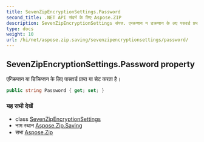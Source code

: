 ```yaml
---
title: SevenZipEncryptionSettings.Password
second_title: .NET API संदर्भ के लिए Aspose.ZIP
description: SevenZipEncryptionSettings संपत्त. एन्क्रप्शन य डक्रप्शन के लए पसवर्ड प्रप्त य सेट करत है
type: docs
weight: 10
url: /hi/net/aspose.zip.saving/sevenzipencryptionsettings/password/
---
```

## SevenZipEncryptionSettings.Password property

एन्क्रिप्शन या डिक्रिप्शन के लिए पासवर्ड प्राप्त या सेट करता है।

```csharp
public string Password { get; set; }
```

### यह सभी देखें

* class [SevenZipEncryptionSettings](../)
* नाम स्थान [Aspose.Zip.Saving](../../sevenzipencryptionsettings/)
* सभा [Aspose.Zip](../../../)


